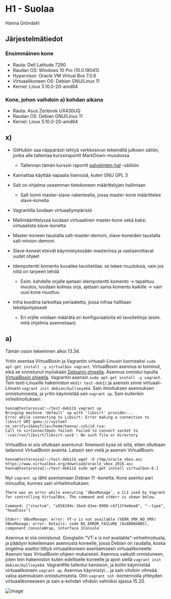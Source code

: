 # H1 - Suolaa

Hanna Gröndahl

## Järjestelmätiedot

### Ensimmäinen kone

- Rauta: Dell Latitude 7290
- Raudan OS: Windows 10 Pro (10.0.19045)
- Hypervisor: Oracle VM Virtual Box 7.0.6
- Virtuaalikoneen OS: Debian GNU/Linux 11
- Kernel: Linux 5.10.0-20-amd64

### Kone, johon vaihdoin a) kohdan aikana

- Rauta: Asus Zenbook UX430UQ
- Raudan OS: Debian GNU/Linux 11
- Kernel: Linux 5.10.0-20-amd64

## x) 

- GitHubiin saa näppärästi tehtyä verkkosivun tekemällä julkisen säilön, jonka alle tallentaa kurssiraportit MarkDown-muodossa 
  - Tallennan tämän kurssin raportit [palvelinten-hal](https://github.com/hannagrn/palvelinten-hal/) -säilöön
- Kannattaa käyttää vapaata lisenssiä, kuten GNU GPL 3

- Salt on ohjelma useamman tietokoneen määrittelyjen hallintaan
  - Salt toimii master-slave-rakenteella, jossa master-kone määrittelee slave-koneita
- Vagrantilla luodaan virtuaaliympäristö 
- Mallimäärittelyssä luodaan virtuaalinen master-kone sekä kaksi virtuaalista slave-konetta
- Master-koneen taustalla salt-master-demoni, slave-koneiden taustalla salt-minion-demoni
- Slave-koneet etsivät käynnistyessään masterinsa ja vastaanottavat uudet ohjeet
- Idempotentti komento kuvailee tavoitetilaa: se tekee muutoksia, vain jos niitä on tarpeen tehdä
  - Esim. kahdelle orjalle ajetaan idempotentti komento -> tapahtuu muutos, luodaan kolmas orja, ajetaan sama komento kaikille -> vain uusi kone muuttuu
- Infra koodina tarkoittaa periaatetta, jossa infraa hallitaan tekstipohjaisesti
  - Eri orjille voidaan määrätä eri konfiguraatioita eli tavoitetiloja (esim. mitä ohjelmia asennetaan)

## a)

Tämän osion tekeminen alkoi 13.34.

Yritin asentaa VirtualBoxin ja Vagrantin virtuaali-Linuxin luomiseksi `sudo apt-get install -y virtualbox vagrant`. VirtualBoxin asennus ei toiminut, eikä se onnistunut myöskään [Debianin ohjeella](https://wiki.debian.org/VirtualBox). Asennus onnistui lopulta [VirtualBoxin ohjeella](https://www.virtualbox.org/wiki/Linux_Downloads). Vagrantin asensin `sudo apt-get install -y vagrant`. Tein testi-Linuxille hakemiston `mkdir test-deb11` ja asensin sinne virtuaali-Linuxin `vagrant init debian/bullseye64`. Sain ilmoituksen asennuksen onnistumisesta, ja yritin käynnistää sen `vagrant up`. Sain kuitenkin virheilmoituksen:

    hanna@testarossa2:~/test-deb11$ vagrant up
    Bringing machine 'default' up with 'libvirt' provider...
    Error while connecting to Libvirt: Error making a connection to libvirt URI qemu:///system?no_verify=1&keyfile=/home/hanna/.ssh/id_rsa:
    Call to virConnectOpen failed: Failed to connect socket to '/var/run/libvirt/libvirt-sock': No such file or directory
    
VirtualBox ei siis ollutkaan asentunut. Ilmeisesti kyse oli siitä, etten ollutkaan ladannut VirtualBoxin avainta. Latasin sen vielä ja asensin VirtualBoxin:

    hanna@testarossa2:~/test-deb11$ wget -O /tmp/oracle_vbox.asc https://www.virtualbox.org/download/oracle_vbox_2016.asc
    hanna@testarossa2:~/test-deb11$ sudo apt-get install virtualbox-6.1

Nyt `vagrant up` lähti asentamaan Debian 11 -konetta. Kone asentui pari minuuttia, kunnes sain virheilmoituksen:

    There was an error while executing `VBoxManage`, a CLI used by Vagrant
    for controlling VirtualBox. The command and stderr is shown below.

    Command: ["startvm", "a558194c-16ed-43ee-9990-c6f11f4e0ee8", "--type", "headless"]

    Stderr: VBoxManage: error: VT-x is not available (VERR_VMX_NO_VMX)
    VBoxManage: error: Details: code NS_ERROR_FAILURE (0x80004005), component ConsoleWrap, interface IConsole

Asennus ei siis onnistunut.  Googlailin "VT-x is not available"-virheilmoitusta, ja päädyin kokeilemaan asennusta koneelle, jossa Debian on raudalla, koska ongelma _saattoi_ liittyä virtuaalikoneen asentamiseen virtuaalikoneelle. Asensin taas VirtualBoxin ohjeen mukaisesti. Asennus vaikutti onnistuneen, joten tein hakemiston kuten edelliselle koneelle ja ajoin siellä `vagrant init debian/bullseye64`. Vagrantfile tallentui kansioon, ja koitin käynnistää virtuaalikoneen `vagrant up`. Asennus käynnistyi... ja sain vihdoin vihreää valoa asennuksen onnistumisesta. Otin `vagrant ssh` -komennolla yhteyden virtuaalikoneeseen ja sain a-kohdan vihdoin valmiiksi ajassa 15.20.

![image](https://user-images.githubusercontent.com/122886984/229353445-31288a76-846e-4b62-a524-3d8cbf14281d.png)
